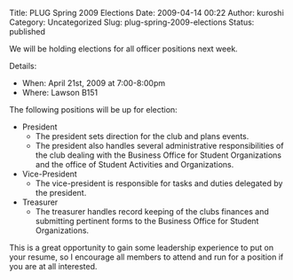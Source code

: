 Title: PLUG Spring 2009 Elections
Date: 2009-04-14 00:22
Author: kuroshi
Category: Uncategorized
Slug: plug-spring-2009-elections
Status: published

We will be holding elections for all officer positions next week.

Details:

-   When: April 21st, 2009 at 7:00-8:00pm
-   Where: Lawson B151

The following positions will be up for election:

-   President
    -   The president sets direction for the club and plans events.
    -   The president also handles several administrative
        responsibilities of the club dealing with the Business Office
        for Student Organizations and the office of Student Activities
        and Organizations.
-   Vice-President
    -   The vice-president is responsible for tasks and duties delegated
        by the president.
-   Treasurer
    -   The treasurer handles record keeping of the clubs finances and
        submitting pertinent forms to the Business Office for
        Student Organizations.

This is a great opportunity to gain some leadership experience to put on
your resume, so I encourage all members to attend and run for a position
if you are at all interested.
